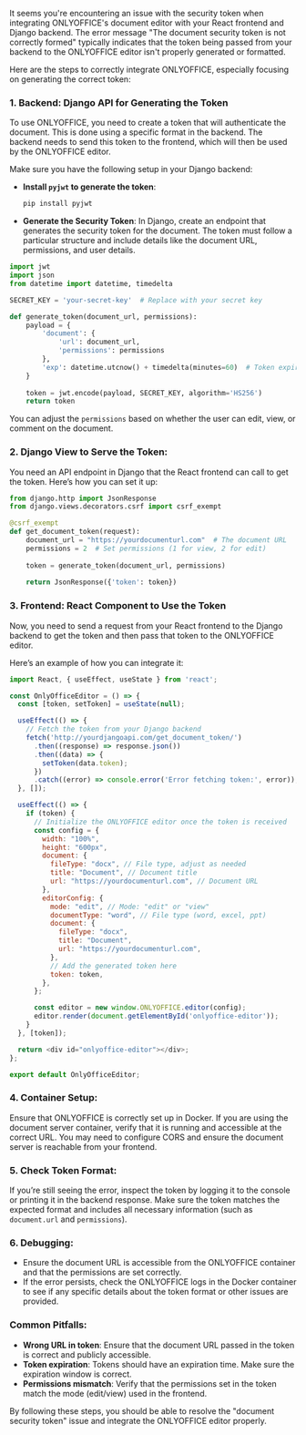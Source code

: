 It seems you're encountering an issue with the security token when integrating ONLYOFFICE's document editor with your React frontend and Django backend. The error message "The document security token is not correctly formed" typically indicates that the token being passed from your backend to the ONLYOFFICE editor isn't properly generated or formatted.

Here are the steps to correctly integrate ONLYOFFICE, especially focusing on generating the correct token:

### 1. **Backend: Django API for Generating the Token**
To use ONLYOFFICE, you need to create a token that will authenticate the document. This is done using a specific format in the backend. The backend needs to send this token to the frontend, which will then be used by the ONLYOFFICE editor.

Make sure you have the following setup in your Django backend:

- **Install `pyjwt` to generate the token**:
  ```bash
  pip install pyjwt
  ```

- **Generate the Security Token**:
  In Django, create an endpoint that generates the security token for the document. The token must follow a particular structure and include details like the document URL, permissions, and user details.

```python
import jwt
import json
from datetime import datetime, timedelta

SECRET_KEY = 'your-secret-key'  # Replace with your secret key

def generate_token(document_url, permissions):
    payload = {
        'document': {
            'url': document_url,
            'permissions': permissions
        },
        'exp': datetime.utcnow() + timedelta(minutes=60)  # Token expiration
    }
    
    token = jwt.encode(payload, SECRET_KEY, algorithm='HS256')
    return token
```

You can adjust the `permissions` based on whether the user can edit, view, or comment on the document.

### 2. **Django View to Serve the Token**:
You need an API endpoint in Django that the React frontend can call to get the token. Here’s how you can set it up:

```python
from django.http import JsonResponse
from django.views.decorators.csrf import csrf_exempt

@csrf_exempt
def get_document_token(request):
    document_url = "https://yourdocumenturl.com"  # The document URL
    permissions = 2  # Set permissions (1 for view, 2 for edit)
    
    token = generate_token(document_url, permissions)
    
    return JsonResponse({'token': token})
```

### 3. **Frontend: React Component to Use the Token**
Now, you need to send a request from your React frontend to the Django backend to get the token and then pass that token to the ONLYOFFICE editor.

Here’s an example of how you can integrate it:

```javascript
import React, { useEffect, useState } from 'react';

const OnlyOfficeEditor = () => {
  const [token, setToken] = useState(null);

  useEffect(() => {
    // Fetch the token from your Django backend
    fetch('http://yourdjangoapi.com/get_document_token/')
      .then((response) => response.json())
      .then((data) => {
        setToken(data.token);
      })
      .catch((error) => console.error('Error fetching token:', error));
  }, []);

  useEffect(() => {
    if (token) {
      // Initialize the ONLYOFFICE editor once the token is received
      const config = {
        width: "100%",
        height: "600px",
        document: {
          fileType: "docx", // File type, adjust as needed
          title: "Document", // Document title
          url: "https://yourdocumenturl.com", // Document URL
        },
        editorConfig: {
          mode: "edit", // Mode: "edit" or "view"
          documentType: "word", // File type (word, excel, ppt)
          document: {
            fileType: "docx", 
            title: "Document",
            url: "https://yourdocumenturl.com", 
          },
          // Add the generated token here
          token: token, 
        },
      };

      const editor = new window.ONLYOFFICE.editor(config);
      editor.render(document.getElementById('onlyoffice-editor'));
    }
  }, [token]);

  return <div id="onlyoffice-editor"></div>;
};

export default OnlyOfficeEditor;
```

### 4. **Container Setup**:
Ensure that ONLYOFFICE is correctly set up in Docker. If you are using the document server container, verify that it is running and accessible at the correct URL. You may need to configure CORS and ensure the document server is reachable from your frontend.

### 5. **Check Token Format**:
If you’re still seeing the error, inspect the token by logging it to the console or printing it in the backend response. Make sure the token matches the expected format and includes all necessary information (such as `document.url` and `permissions`).

### 6. **Debugging**:
- Ensure the document URL is accessible from the ONLYOFFICE container and that the permissions are set correctly.
- If the error persists, check the ONLYOFFICE logs in the Docker container to see if any specific details about the token format or other issues are provided.

### Common Pitfalls:
- **Wrong URL in token**: Ensure that the document URL passed in the token is correct and publicly accessible.
- **Token expiration**: Tokens should have an expiration time. Make sure the expiration window is correct.
- **Permissions mismatch**: Verify that the permissions set in the token match the mode (edit/view) used in the frontend.

By following these steps, you should be able to resolve the "document security token" issue and integrate the ONLYOFFICE editor properly.
